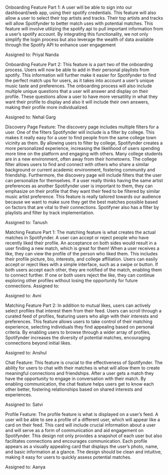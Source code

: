 
Onboarding Feature Part 1: 
A user will be able to sign into our dashboard/web app, using their spotify credentials. This feature will also allow a user to select their top artists and tracks. Their top artists and tracks will allow Spotifynder to better match uses with potential matches. This feature will involve utilizing the spotify api to pull important information from a user’s spotify account.  By integrating this functionality, we not only simplify the login process but also leverage the wealth of data available through the Spotify API to enhance user engagement

Assigned to: Priyal Nanda

Onboarding Feature Part 2: 
This feature is a part two of the onboarding process. Users will now be able to add in their personal playlists from spotify. This information will further make it easier for Spotifynder to find the perfect match ups for users, as it takes into account a user’s unique music taste and preferences. The onboarding process will also include multiple unique questions that a user will answer and display on their profile. These questions allow a user to have more versatility in what they want their profile to display and also it will include their own answers, making their profile more individualized.


Assigned to: Nehal Garg

Discovery Page Feature: 
The discovery page includes multiple filters for a user. One of the filters Spotifynder will include is a filter by college. This makes it really easy for a user to find people from the same college town vicinity as them. By allowing users to filter by college, Spotifynder creates a more personalized experience, increasing the likelihood of users spending more time on the platform and engaging with others. Many college students are in a new environment, often away from their hometowns. The college filter allows users to find and connect with others who share a similar background or current academic environment, fostering community and friendship. Furthermore, the discovery page will include filters that the user can personalize for themselves. If a user really thinks having the same artist preferences as another Spotifynder user is important to them, they can emphasize on their profile that they want their feed to be filtered by similar music artist preference. This feature is really tailored towards our audience because we want to make sure they get the best matches possible based on factors that are vital to their connections. Spotifyner also has a filter by playlists and filter by track implementation. 

Assigned to: Tanush

Matching Feature Part 1: 
The matching feature is what creates the actual matches in Spotifynder. A user can accept or reject people who have recently liked their profile. An acceptance on both sides would result in a user finding a new match, which is great for them! When a user receives a like, they can view the profile of the person who liked them. This includes their profile picture, bio, interests, and college affiliation. Users can easily accept or reject likes with a simple interface, such as a swipe or button. If both users accept each other, they are notified of the match, enabling them to connect further. If one or both users reject the like, they can continue exploring other profiles without losing the opportunity for future connections.
Assigned to: 

Assigned to: Avni

Matching Feature Part 2: In addition to mutual likes, users can actively select profiles that interest them from their feed. Users can scroll through a curated feed of profiles, featuring users who align with their interests and preferences. This feature allows users to take control of their matching experience, selecting individuals they find appealing based on personal criteria. By enabling users to browse through a wider array of profiles, Spotifynder increases the diversity of potential matches, encouraging connections beyond initial likes.

Assigned to: Anshul

Chat Feature: 
This feature is crucial to the effectiveness of Spotifynder. The ability for users to chat with their matches is what will allow them to create meaningful connections and friendships. After a user gets a match they have the opportunity to engage in conversation with their match. By enabling communication, the chat feature helps users get to know each other better, fostering relationships based on shared interests and experiences.

Assigned to: Satvi

Profile Feature: 
The profile feature is what is displayed on a user’s feed. A user will be able to see a profile of a different user, which will appear like a card on their feed. This card will include crucial information about a user and will serve as a form of communication and aid engagement on Spotifynder. This design not only provides a snapshot of each user but also facilitates connections and encourages communication. Each profile appears as a visually appealing card that displays the user’s photo, name, and basic information at a glance. The design should be clean and intuitive, making it easy for users to quickly assess potential matches.

Assigned to: Aanya

















